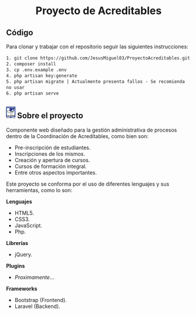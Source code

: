 <h1 align="center">Proyecto de Acreditables</h1>

## Código

Para clonar y trabajar con el repositorio seguir las siguientes instrucciones:
```
1. git clone https://github.com/JesusMiguel03/ProyectoAcreditables.git
2. composer install
3. cp .env.example .env
4. php artisan key:generate
5. php artisan migrate | Actualmente presenta fallos - Se recomienda no usar
6. php artisan serve
```

## <img src="./public/assets/img/logo.png" width="25"> Sobre el proyecto

Componente web diseñado para la gestión administrativa de procesos dentro de la Coordinación de Acreditables, como bien son:

- Pre-inscripción de estudiantes.
- Inscripciones de los mismos.
- Creación y apertura de cursos.
- Cursos de formación integral.
- Entre otros aspectos importantes.

Este proyecto se conforma por el uso de diferentes lenguajes y sus herramientas, como lo son:

**Lenguajes**
- HTML5.
- CSS3.
- JavaScript.
- Php.

**Librerías**
- jQuery.

**Plugins**
- *Proximamente*...

**Frameworks**
- Bootstrap (Frontend).
- Laravel (Backend).
